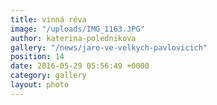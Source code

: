 ```yaml
---
title: vinná réva
image: "/uploads/IMG_1163.JPG"
author: katerina-polednikova
gallery: "/news/jaro-ve-velkych-pavlovicich"
position: 14
date: 2016-05-29 05:56:49 +0000
category: gallery
layout: photo
---
```

